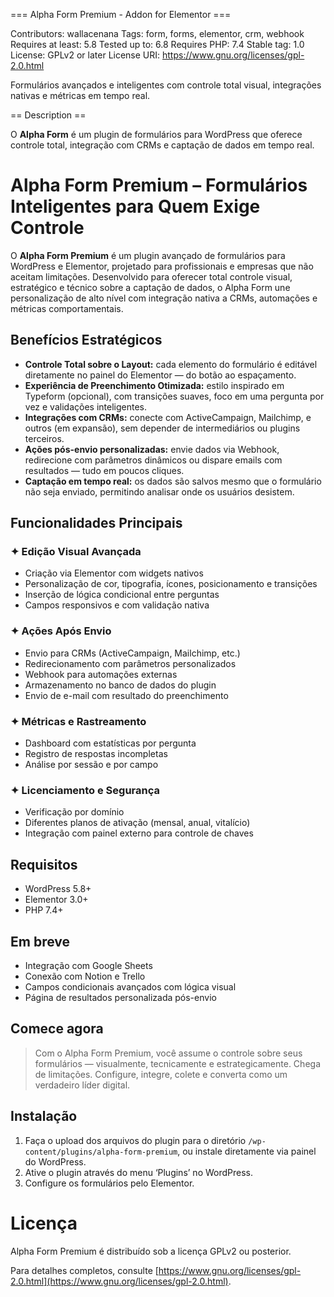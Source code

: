 === Alpha Form Premium - Addon for Elementor ===

Contributors: wallacenana
Tags: form, forms, elementor, crm, webhook
Requires at least: 5.8
Tested up to: 6.8
Requires PHP: 7.4
Stable tag: 1.0
License: GPLv2 or later
License URI: https://www.gnu.org/licenses/gpl-2.0.html

Formulários avançados e inteligentes com controle total visual, integrações nativas e métricas em tempo real.

== Description ==

O **Alpha Form** é um plugin de formulários para WordPress que oferece controle total, integração com CRMs e captação de dados em tempo real.

# Alpha Form Premium – Formulários Inteligentes para Quem Exige Controle

O **Alpha Form Premium** é um plugin avançado de formulários para WordPress e Elementor, projetado para profissionais e empresas que não aceitam limitações. Desenvolvido para oferecer total controle visual, estratégico e técnico sobre a captação de dados, o Alpha Form une personalização de alto nível com integração nativa a CRMs, automações e métricas comportamentais.

## Benefícios Estratégicos

* **Controle Total sobre o Layout:** cada elemento do formulário é editável diretamente no painel do Elementor — do botão ao espaçamento.
* **Experiência de Preenchimento Otimizada:** estilo inspirado em Typeform (opcional), com transições suaves, foco em uma pergunta por vez e validações inteligentes.
* **Integrações com CRMs:** conecte com ActiveCampaign, Mailchimp, e outros (em expansão), sem depender de intermediários ou plugins terceiros.
* **Ações pós-envio personalizadas:** envie dados via Webhook, redirecione com parâmetros dinâmicos ou dispare emails com resultados — tudo em poucos cliques.
* **Captação em tempo real:** os dados são salvos mesmo que o formulário não seja enviado, permitindo analisar onde os usuários desistem.

## Funcionalidades Principais

### ✦ Edição Visual Avançada

* Criação via Elementor com widgets nativos
* Personalização de cor, tipografia, ícones, posicionamento e transições
* Inserção de lógica condicional entre perguntas
* Campos responsivos e com validação nativa

### ✦ Ações Após Envio

* Envio para CRMs (ActiveCampaign, Mailchimp, etc.)
* Redirecionamento com parâmetros personalizados
* Webhook para automações externas
* Armazenamento no banco de dados do plugin
* Envio de e-mail com resultado do preenchimento

### ✦ Métricas e Rastreamento

* Dashboard com estatísticas por pergunta
* Registro de respostas incompletas
* Análise por sessão e por campo

### ✦ Licenciamento e Segurança

* Verificação por domínio
* Diferentes planos de ativação (mensal, anual, vitalício)
* Integração com painel externo para controle de chaves

## Requisitos

* WordPress 5.8+
* Elementor 3.0+
* PHP 7.4+

## Em breve

* Integração com Google Sheets
* Conexão com Notion e Trello
* Campos condicionais avançados com lógica visual
* Página de resultados personalizada pós-envio

## Comece agora

> Com o Alpha Form Premium, você assume o controle sobre seus formulários — visualmente, tecnicamente e estrategicamente.
> Chega de limitações. Configure, integre, colete e converta como um verdadeiro líder digital.

## Instalação

1. Faça o upload dos arquivos do plugin para o diretório `/wp-content/plugins/alpha-form-premium`, ou instale diretamente via painel do WordPress.
2. Ative o plugin através do menu ‘Plugins’ no WordPress.
3. Configure os formulários pelo Elementor.

# Licença

Alpha Form Premium é distribuído sob a licença GPLv2 ou posterior.

Para detalhes completos, consulte [https://www.gnu.org/licenses/gpl-2.0.html](https://www.gnu.org/licenses/gpl-2.0.html).
